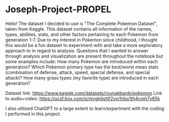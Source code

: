 # Joseph-Project-PROPEL

Hello! The dataset I decided to use is "The Complete Pokemon Dataset", taken from Kaggle. This dataset contains all information of the names, types, abilities, stats, and other factors pertaining to each Pokemon from generation 1-7. Due to my interest in Pokemon since childhood, I thought this would be a fun dataset to experiment with and take a more exploratory approach to in regard to analysis. 
Questions that I wanted to answer through analysis and visualization are present throughout the notebook but some examples include:
How many Pokemon are introduced within each generation? 
Which Pokemon primary type has the best/worst mean stats (combination of defense, attack, speed, special defense, and special attack)?
How many grass types (my favorite type) are introduced in each generation? 

Dataset link: https://www.kaggle.com/datasets/rounakbanik/pokemon
Link to audio+video: https://ucsf.box.com/s/reygkjbztlf2yoi1rbix1th4cmh7y65k

I also utilized ChatGPT to a large extent to learn/experiment with the coding I performed in this project. 
